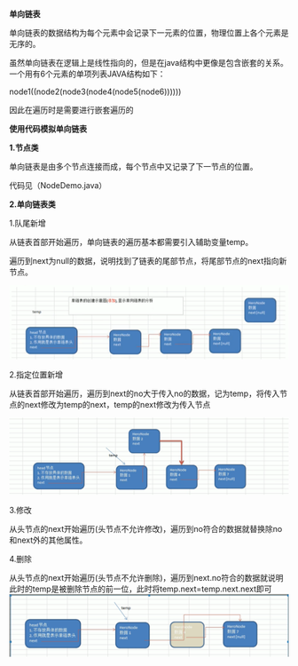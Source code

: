 **单向链表**

单向链表的数据结构为每个元素中会记录下一元素的位置，物理位置上各个元素是无序的。

虽然单向链表在逻辑上是线性指向的，但是在java结构中更像是包含嵌套的关系。一个用有6个元素的单项列表JAVA结构如下：

node1((node2(node3(node4(node5(node6))))))

因此在遍历时是需要进行嵌套遍历的

**使用代码模拟单向链表**

**1.节点类**

单向链表是由多个节点连接而成，每个节点中又记录了下一节点的位置。

代码见（NodeDemo.java）

**2.单向链表类**

1.队尾新增

从链表首部开始遍历，单向链表的遍历基本都需要引入辅助变量temp。

遍历到next为null的数据，说明找到了链表的尾部节点，将尾部节点的next指向新节点。

![](/src/main/resources/image/SingleLinkedList_1.png)

2.指定位置新增

从链表首部开始遍历，遍历到next的no大于传入no的数据，记为temp，将传入节点的next修改为temp的next，temp的next修改为传入节点

![](/src/main/resources/image/SingleLinkedList_2.png)

3.修改

从头节点的next开始遍历(头节点不允许修改)，遍历到no符合的数据就替换除no和next外的其他属性。



4.删除

从头节点的next开始遍历(头节点不允许删除)，遍历到next.no符合的数据就说明此时的temp是被删除节点的前一位，此时将temp.next=temp.next.next即可
![](/src/main/resources/image/singleLinkedList_3.png)
